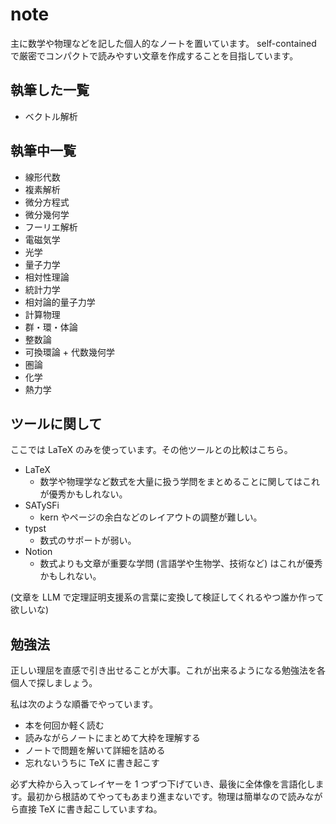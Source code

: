 # note
主に数学や物理などを記した個人的なノートを置いています。
self-contained で厳密でコンパクトで読みやすい文章を作成することを目指しています。

## 執筆した一覧
- ベクトル解析

## 執筆中一覧
- 線形代数
- 複素解析
- 微分方程式
- 微分幾何学
- フーリエ解析
- 電磁気学
- 光学
- 量子力学
- 相対性理論
- 統計力学
- 相対論的量子力学
- 計算物理
- 群・環・体論
- 整数論
- 可換環論 + 代数幾何学
- 圏論
- 化学
- 熱力学

## ツールに関して
ここでは LaTeX のみを使っています。その他ツールとの比較はこちら。

- LaTeX
  - 数学や物理学など数式を大量に扱う学問をまとめることに関してはこれが優秀かもしれない。
- SATySFi
  - kern やページの余白などのレイアウトの調整が難しい。
- typst
  - 数式のサポートが弱い。
- Notion
  - 数式よりも文章が重要な学問 (言語学や生物学、技術など) はこれが優秀かもしれない。

(文章を LLM で定理証明支援系の言葉に変換して検証してくれるやつ誰か作って欲しいな)

## 勉強法
正しい理屈を直感で引き出せることが大事。これが出来るようになる勉強法を各個人で探しましょう。

私は次のような順番でやっています。

- 本を何回か軽く読む
- 読みながらノートにまとめて大枠を理解する
- ノートで問題を解いて詳細を詰める
- 忘れないうちに TeX に書き起こす

必ず大枠から入ってレイヤーを 1 つずつ下げていき、最後に全体像を言語化します。最初から根詰めてやってもあまり進まないです。物理は簡単なので読みながら直接 TeX に書き起こしていますね。
